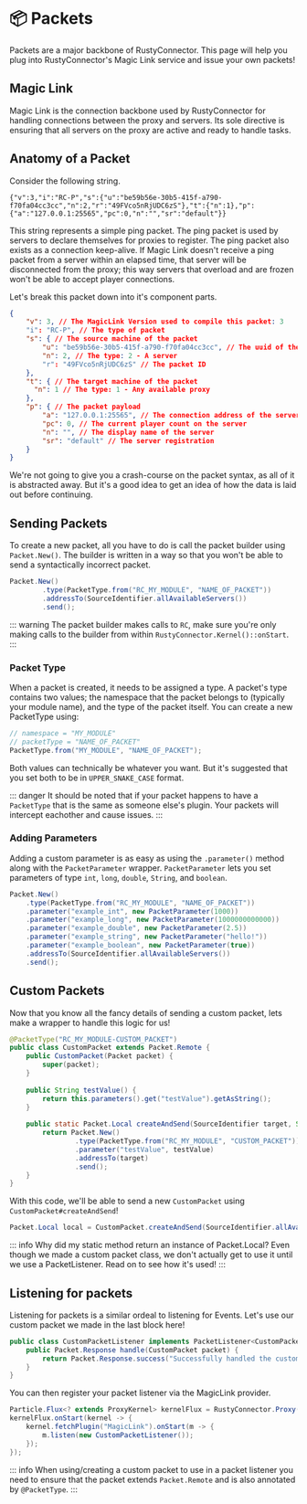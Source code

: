 # 📦 Packets

Packets are a major backbone of RustyConnector.
This page will help you plug into RustyConnector's Magic Link service and issue your own packets!

## Magic Link
Magic Link is the connection backbone used by RustyConnector for handling connections between the proxy and servers.
Its sole directive is ensuring that all servers on the proxy are active and ready to handle tasks.

## Anatomy of a Packet
Consider the following string.
```
{"v":3,"i":"RC-P","s":{"u":"be59b56e-30b5-415f-a790-f70fa04cc3cc","n":2,"r":"49FVco5nRjUDC6zS"},"t":{"n":1},"p":{"a":"127.0.0.1:25565","pc":0,"n":"","sr":"default"}}
```
This string represents a simple ping packet.
The ping packet is used by servers to declare themselves for proxies to register.
The ping packet also exists as a connection keep-alive. If Magic Link doesn't receive a ping packet from a server within an elapsed time, that server will be disconnected from the proxy; this way servers that overload and are frozen won't be able to accept player connections.

Let's break this packet down into it's component parts.
```json
{
    "v": 3, // The MagicLink Version used to compile this packet: 3
    "i": "RC-P", // The type of packet
    "s": { // The source machine of the packet
        "u": "be59b56e-30b5-415f-a790-f70fa04cc3cc", // The uuid of the RustyConnector instance
        "n": 2, // The type: 2 - A server
        "r": "49FVco5nRjUDC6zS" // The packet ID
    },
    "t": { // The target machine of the packet
      "n": 1 // The type: 1 - Any available proxy
    },
    "p": { // The packet payload
        "a": "127.0.0.1:25565", // The connection address of the server
        "pc": 0, // The current player count on the server
        "n": "", // The display name of the server
        "sr": "default" // The server registration
    }
}
```

We're not going to give you a crash-course on the packet syntax, as all of it is abstracted away.
But it's a good idea to get an idea of how the data is laid out before continuing.

## Sending Packets
To create a new packet, all you have to do is call the packet builder using `Packet.New()`.
The builder is written in a way so that you won't be able to send a syntactically incorrect packet.

```java
Packet.New()
        .type(PacketType.from("RC_MY_MODULE", "NAME_OF_PACKET"))
        .addressTo(SourceIdentifier.allAvailableServers())
        .send();
```

::: warning
The packet builder makes calls to `RC`, make sure you're only making calls to the builder from within
`RustyConnector.Kernel()::onStart`.
:::

### Packet Type
When a packet is created, it needs to be assigned a type.
A packet's type contains two values; the namespace that the packet belongs to (typically your module name), and the type of the packet itself.
You can create a new PacketType using:
```java
// namespace = "MY_MODULE"
// packetType = "NAME_OF_PACKET"
PacketType.from("MY_MODULE", "NAME_OF_PACKET");
```
Both values can technically be whatever you want. But it's suggested that you set both to be in `UPPER_SNAKE_CASE` format.

::: danger
It should be noted that if your packet happens to have a `PacketType` that is the same as someone
else's plugin. Your packets will intercept eachother and cause issues.
:::

### Adding Parameters
Adding a custom parameter is as easy as using the `.parameter()` method along with the `PacketParameter` wrapper.
`PacketParameter` lets you set parameters of type `int`, `long`, `double`, `String`, and `boolean`.
```java
Packet.New()
    .type(PacketType.from("RC_MY_MODULE", "NAME_OF_PACKET"))
    .parameter("example_int", new PacketParameter(1000))
    .parameter("example_long", new PacketParameter(1000000000000))
    .parameter("example_double", new PacketParameter(2.5))
    .parameter("example_string", new PacketParameter("hello!"))
    .parameter("example_boolean", new PacketParameter(true))
    .addressTo(SourceIdentifier.allAvailableServers())
    .send();
```

## Custom Packets
Now that you know all the fancy details of sending a custom packet, lets make a wrapper to handle this logic for us!
```java
@PacketType("RC_MY_MODULE-CUSTOM_PACKET")
public class CustomPacket extends Packet.Remote {
    public CustomPacket(Packet packet) {
        super(packet);
    }
    
    public String testValue() {
        return this.parameters().get("testValue").getAsString();
    }
    
    public static Packet.Local createAndSend(SourceIdentifier target, String testValue) {
        return Packet.New()
                .type(PacketType.from("RC_MY_MODULE", "CUSTOM_PACKET"))
                .parameter("testValue", testValue)
                .addressTo(target)
                .send();
    }
}
```
With this code, we'll be able to send a new `CustomPacket` using `CustomPacket#createAndSend`!
```java
Packet.Local local = CustomPacket.createAndSend(SourceIdentifier.allAvailableProxies(), "hello this is a test!");
```

::: info Why did my static method return an instance of Packet.Local?
Even though we made a custom packet class, we don't actually get to use it until we use a PacketListener.
Read on to see how it's used!
:::

## Listening for packets
Listening for packets is a similar ordeal to listening for Events.
Let's use our custom packet we made in the last block here!
```java
public class CustomPacketListener implements PacketListener<CustomPacket> {
    public Packet.Response handle(CustomPacket packet) {
        return Packet.Response.success("Successfully handled the custom packet! "+packet.testValue());
    }
}
```
You can then register your packet listener via the MagicLink provider.
```java
Particle.Flux<? extends ProxyKernel> kernelFlux = RustyConnector.Proxy().orElseThrow();
kernelFlux.onStart(kernel -> {
    kernel.fetchPlugin("MagicLink").onStart(m -> {
        m.listen(new CustomPacketListener());
    });
});
```

::: info
When using/creating a custom packet to use in a packet listener you need to ensure that the packet extends `Packet.Remote`
and is also annotated by `@PacketType`.
:::